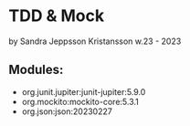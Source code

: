 # TDD & Mock
by Sandra Jeppsson Kristansson w.23 - 2023

## Modules:
+ org.junit.jupiter:junit-jupiter:5.9.0
+ org.mockito:mockito-core:5.3.1
+ org.json:json:20230227


